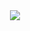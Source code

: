 <div align="center">
<img src="https://capsule-render.vercel.app/api?type=wave&color=auto&height=300&section=header&text=Yeonji%20Kim&fontSize=90" />
<!--
**rladuswl/rladuswl** is a ✨ _special_ ✨ repository because its `README.md` (this file) appears on your GitHub profile.

Here are some ideas to get you started:

- 🔭 I’m currently working on ...
- 🌱 I’m currently learning ...
- 👯 I’m looking to collaborate on ...
- 🤔 I’m looking for help with ...
- 💬 Ask me about ...
- 📫 How to reach me: ...
- 😄 Pronouns: ...
- ⚡ Fun fact: ...
-->
</div>

